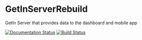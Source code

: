 # GetInServerRebuild
GetIn Server that provides data to the dashboard and mobile app


[![Documentation Status](https://readthedocs.org/projects/docs/badge/?version=latest)](https://getinserverrebuild.readthedocs.io/en/latest/)
[![Build Status](https://travis-ci.org/UNFPAInnovation/GetInBackendRebuild.svg?branch=master)](https://travis-ci.org/UNFPAInnovation/GetInBackendRebuild)
